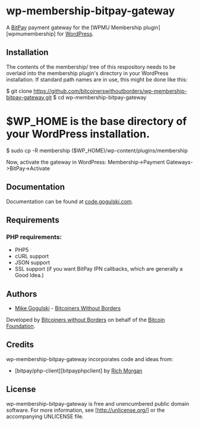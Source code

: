 wp-membership-bitpay-gateway
============================

A [BitPay][bitpay] payment gateway for the
[WPMU Membership plugin][wpmumembership] for [WordPress][wordpress].

Installation
------------

The contents of the membership/ tree of this respository needs to be overlaid
into the membership plugin's directory in your WordPress installation. If
standard path names are in use, this might be done like this:

$ git clone https://github.com/bitcoinerswithoutborders/wp-membership-bitpay-gateway.git
$ cd wp-membership-bitpay-gateway
# $WP_HOME is the base directory of your WordPress installation.
$ sudo cp -R membership ($WP_HOME)/wp-content/plugins/membership

Now, activate the gateway in WordPress:
Membership->Payment Gateways->BitPay->Activate

Documentation
-------------

Documentation can be found at [code.gogulski.com](http://code.gogulski.com/).

Requirements
------------

### PHP requirements:
* PHP5
* cURL support  
* JSON support
* SSL support (if you want BitPay IPN callbacks, which are generally a Good
Idea.)

Authors
-------

* [Mike Gogulski](http://github.com/mikegogulski) -
 [Bitcoiners Without Borders][bwb]

Developed by [Bitcoiners without Borders][bwb] on behalf of the
[Bitcoin Foundation][bitcoinfoundation].

Credits
-------

wp-membership-bitpay-gateway incorporates code and ideas from:

* [bitpay/php-client][bitpayphpclient] by [Rich Morgan][ionux]

License
-------

wp-membership-bitpay-gateway is free and unencumbered public domain software.
For more information, see [http://unlicense.org/] or the accompanying
UNLICENSE file.

[bitpay]: https://bitpay.com/
[wpwmumembership]: https://premium.wpmudev.org/project/membership/
[wordpress]: https://wordpress.org/
[bwb]: http://bwb.is/
[bitcoinfoundation]: https://bitcoinfoundation.org/
[bitpayphplib]: https://github.com/bitpay/php-client
[ionux]: https://github.com/ionux
